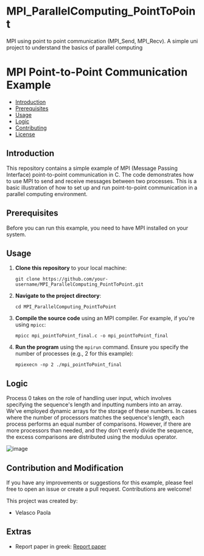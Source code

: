 # MPI_ParallelComputing_PointToPoint
MPI using point to point communication (MPI_Send, MPI_Recv). A simple uni project to understand the basics of parallel computing

# MPI Point-to-Point Communication Example

- [Introduction](#introduction)
- [Prerequisites](#prerequisites)
- [Usage](#usage)
- [Logic](#logic)
- [Contributing](#contributing)
- [License](#license)

## Introduction

This repository contains a simple example of MPI (Message Passing Interface) point-to-point communication in C. The code demonstrates how to use MPI to send and receive messages between two processes. This is a basic illustration of how to set up and run point-to-point communication in a parallel computing environment.

## Prerequisites

Before you can run this example, you need to have MPI installed on your system.
## Usage

1. **Clone this repository** to your local machine:

    ```shell
    git clone https://github.com/your-username/MPI_ParallelComputing_PointToPoint.git
    ```

2. **Navigate to the project directory**:

    ```shell
    cd MPI_ParallelComputing_PointToPoint
    ```

3. **Compile the source code** using an MPI compiler. For example, if you're using `mpicc`:

    ```shell
    mpicc mpi_pointToPoint_final.c -o mpi_pointToPoint_final
    ```

4. **Run the program** using the `mpirun` command. Ensure you specify the number of processes (e.g., 2 for this example):

    ```shell
    mpiexecn -np 2 ./mpi_pointToPoint_final
    ```

## Logic

Process 0 takes on the role of handling user input, which involves specifying the sequence's length and inputting numbers into an array. We've employed dynamic arrays for the storage of these numbers. In cases where the number of processors matches the sequence's length, each process performs an equal number of comparisons. However, if there are more processors than needed, and they don't evenly divide the sequence, the excess comparisons are distributed using the modulus operator.

![image](https://github.com/PaolaVlsc/MPI_ParallelComputing_PointToPoint/assets/87998374/f7fcf6e2-da49-4b09-9160-dd4b91a17d14)


## Contribution and Modification

If you have any improvements or suggestions for this example, please feel free to open an issue or create a pull request. Contributions are welcome!
 
This project was created by:
- Velasco Paola 

## Extras
* Report paper in greek: [Report paper](https://github.com/PaolaVlsc/MPI_ParallelComputing_PointToPoint/blob/main/cs161020_espy.pdf)
